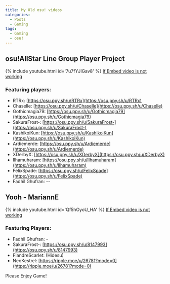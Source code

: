 ```yaml
---
title: My Old osu! videos
categories: 
  - Posts
  - Gaming
tags:
  - Gaming
  - osu!
---
```


## osu!AllStar Line Group Player Project
{% include youtube.html id='7u7fYJIGav8' %}
[If Embed video is not working](https://www.youtube.com/watch?v=7u7fYJIGav8 "If Embed video is not working")
### Featuring players:
- RTRx: [https://osu.ppy.sh/u/RTRx](https://osu.ppy.sh/u/RTRx)
- Chaselle: [https://osu.ppy.sh/u/Chaselle](https://osu.ppy.sh/u/Chaselle)
- Gothicmagia79: [https://osu.ppy.sh/u/Gothicmagia79](https://osu.ppy.sh/u/Gothicmagia79)
- SakuraFrost-: [https://osu.ppy.sh/u/SakuraFrost-](https://osu.ppy.sh/u/SakuraFrost-)
- KashikoiKun: [https://osu.ppy.sh/u/KashikoiKun](https://osu.ppy.sh/u/KashikoiKun)
- Ardiemerde: [https://osu.ppy.sh/u/Ardiemerde](https://osu.ppy.sh/u/Ardiemerde)
- XDerbyX: [https://osu.ppy.sh/u/XDerbyX](https://osu.ppy.sh/u/XDerbyX)
- Ilhamuharam: [https://osu.ppy.sh/u/Ilhamuharam](https://osu.ppy.sh/u/Ilhamuharam)
- FelixSpade: [https://osu.ppy.sh/u/FelixSpade](https://osu.ppy.sh/u/FelixSpade)
- Fadhil Ghufran: --


## Yooh - MariannE
{% include youtube.html id='Qf5hOyoU_HA' %}
[If Embed video is not working](https://www.youtube.com/watch?v=Qf5hOyoU_HA "If Embed video is not working")
### Featuring Players:
- Fadhil Ghufran: -
- SakuraFrost-: [https://osu.ppy.sh/u/8147993](https://osu.ppy.sh/u/8147993)
- FlandreScarlet: (Hidesu)
- NeoKestrel: [https://ripple.moe/u/26781?mode=0](https://ripple.moe/u/26781?mode=0)


Please Enjoy Game!
